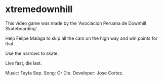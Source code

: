 # xtremedownhill

This video game was made by the 'Asociacion Peruana de Downhill Skateboarding'.

Help Felipe Malaga to skip all the cars on the high way and win points for that.

Use the narrows to skate.

Live fast, die last.

Music: Tayta Sep.
Song: Or Die.
Developer: Jose Cortez.
